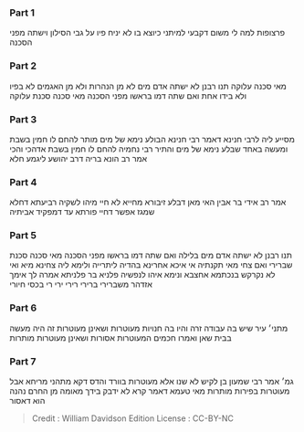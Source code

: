 
### Part 1
פרצופות למה לי משום דקבעי למיתני כיוצא בו לא יניח פיו על גבי הסילון וישתה מפני הסכנה

### Part 2
מאי סכנה עלוקה תנו רבנן לא ישתה אדם מים לא מן הנהרות ולא מן האגמים לא בפיו ולא בידו אחת ואם שתה דמו בראשו מפני הסכנה מאי סכנה סכנת עלוקה

### Part 3
מסייע ליה לרבי חנינא דאמר רבי חנינא הבולע נימא של מים מותר להחם לו חמין בשבת ומעשה באחד שבלע נימא של מים והתיר רבי נחמיה להחם לו חמין בשבת אדהכי והכי אמר רב הונא בריה דרב יהושע ליגמע חלא

### Part 4
אמר רב אידי בר אבין האי מאן דבלע זיבורא מחייא לא חיי מיהו לשקיה רביעתא דחלא שמגז אפשר דחיי פורתא עד דמפקיד אביתיה

### Part 5
תנו רבנן לא ישתה אדם מים בלילה ואם שתה דמו בראשו מפני הסכנה מאי סכנה סכנת שברירי ואם צחי מאי תקנתיה אי איכא אחרינא בהדיה ליתרייה ולימא ליה צחינא מיא ואי לא נקרקש בנכתמא אחצבא ונימא איהו לנפשיה פלניא בר פלניתא אמרה לך אימך אזדהר משברירי ברירי רירי ירי רי בכסי חיורי

### Part 6
מתני׳ עיר שיש בה עבודה זרה והיו בה חנויות מעוטרות ושאינן מעוטרות זה היה מעשה בבית שאן ואמרו חכמים המעוטרות אסורות ושאינן מעוטרות מותרות

### Part 7
גמ׳ אמר רבי שמעון בן לקיש לא שנו אלא מעוטרות בוורד והדס דקא מתהני מריחא אבל מעוטרות בפירות מותרות מאי טעמא דאמר קרא לא ידבק בידך מאומה מן החרם נהנה הוא דאסור

>Credit : William Davidson Edition
>License : CC-BY-NC